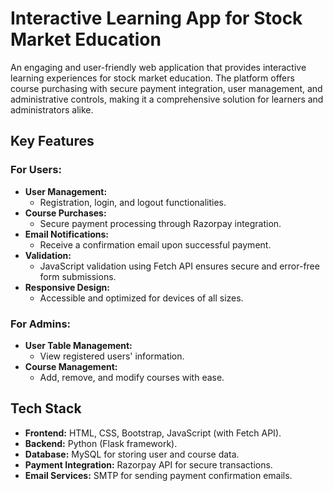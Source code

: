 # Interactive Learning App for Stock Market Education

An engaging and user-friendly web application that provides interactive learning experiences for stock market education. The platform offers course purchasing with secure payment integration, user management, and administrative controls, making it a comprehensive solution for learners and administrators alike.

## Key Features

### For Users:
- **User Management:**  
  - Registration, login, and logout functionalities.  
- **Course Purchases:**  
  - Secure payment processing through Razorpay integration.  
- **Email Notifications:**  
  - Receive a confirmation email upon successful payment.  
- **Validation:**  
  - JavaScript validation using Fetch API ensures secure and error-free form submissions.  
- **Responsive Design:**  
  - Accessible and optimized for devices of all sizes.  

### For Admins:
- **User Table Management:**  
  - View registered users' information.  
- **Course Management:**  
  - Add, remove, and modify courses with ease.  

## Tech Stack
- **Frontend:** HTML, CSS, Bootstrap, JavaScript (with Fetch API).  
- **Backend:** Python (Flask framework).  
- **Database:** MySQL for storing user and course data.  
- **Payment Integration:** Razorpay API for secure transactions.  
- **Email Services:** SMTP for sending payment confirmation emails.  


